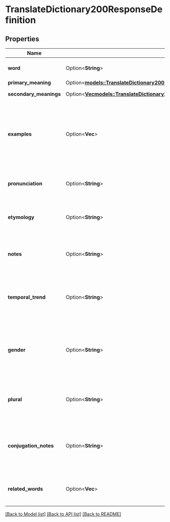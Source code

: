 # TranslateDictionary200ResponseDefinition

## Properties

Name | Type | Description | Notes
------------ | ------------- | ------------- | -------------
**word** | Option<**String**> | The word being defined (remains in word_language) | [optional]
**primary_meaning** | Option<[**models::TranslateDictionary200ResponseDefinitionPrimaryMeaning**](translateDictionary_200_response_definition_primary_meaning.md)> |  | [optional]
**secondary_meanings** | Option<[**Vec<models::TranslateDictionary200ResponseDefinitionSecondaryMeaningsInner>**](translateDictionary_200_response_definition_secondary_meanings_inner.md)> | Secondary or less common meanings | [optional]
**examples** | Option<**Vec<String>**> | Example sentences showing usage (remains in word_language, but includes translations in parentheses when word_language differs from definition_language) | [optional]
**pronunciation** | Option<**String**> | Phonetic pronunciation of the word in its original language (if available) | [optional]
**etymology** | Option<**String**> | Information about word origin (translated to definition_language if available) | [optional]
**notes** | Option<**String**> | Brief usage notes, cultural context, or helpful tips for language learners (translated to definition_language) | [optional]
**temporal_trend** | Option<**String**> | Optional usage trend indicator. Always in English as an enum value. Only provided when trend data is clear and meaningful. | [optional]
**gender** | Option<**String**> | Grammatical gender for nouns in languages that have gender. Always in English as an enum value. Only included for nouns in gendered languages. | [optional]
**plural** | Option<**String**> | Plural form of the word (remains in word_language). Only included for irregular or non-standard plurals. | [optional]
**conjugation_notes** | Option<**String**> | Brief notes about verb conjugation irregularities (remains in word_language). Only included for verbs with notable irregularities. | [optional]
**related_words** | Option<**Vec<String>**> | Related words from the same root or word family (remains in word_language) | [optional]

[[Back to Model list]](../README.md#documentation-for-models) [[Back to API list]](../README.md#documentation-for-api-endpoints) [[Back to README]](../README.md)


